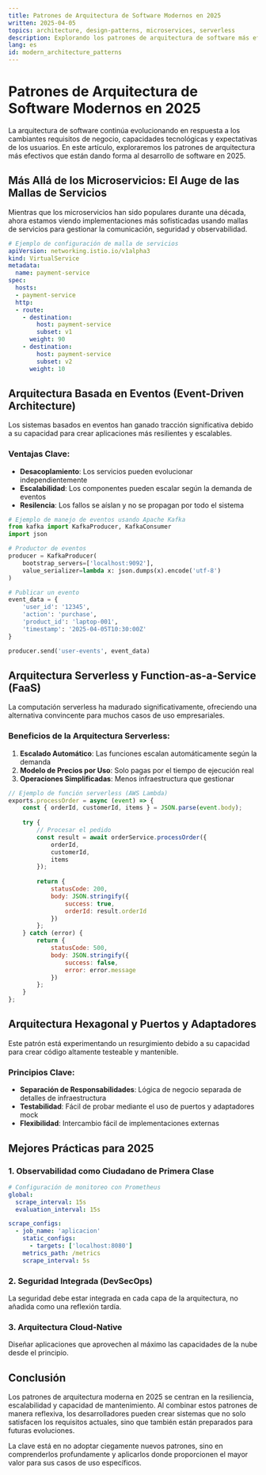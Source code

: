 ```yaml
---
title: Patrones de Arquitectura de Software Modernos en 2025
written: 2025-04-05
topics: architecture, design-patterns, microservices, serverless
description: Explorando los patrones de arquitectura de software más efectivos para aplicaciones modernas
lang: es
id: modern_architecture_patterns
---
```


# Patrones de Arquitectura de Software Modernos en 2025

La arquitectura de software continúa evolucionando en respuesta a los cambiantes requisitos de negocio, capacidades tecnológicas y expectativas de los usuarios. En este artículo, exploraremos los patrones de arquitectura más efectivos que están dando forma al desarrollo de software en 2025.

## Más Allá de los Microservicios: El Auge de las Mallas de Servicios

Mientras que los microservicios han sido populares durante una década, ahora estamos viendo implementaciones más sofisticadas usando mallas de servicios para gestionar la comunicación, seguridad y observabilidad.

```yaml
# Ejemplo de configuración de malla de servicios
apiVersion: networking.istio.io/v1alpha3
kind: VirtualService
metadata:
  name: payment-service
spec:
  hosts:
  - payment-service
  http:
  - route:
    - destination:
        host: payment-service
        subset: v1
      weight: 90
    - destination:
        host: payment-service
        subset: v2
      weight: 10
```

## Arquitectura Basada en Eventos (Event-Driven Architecture)

Los sistemas basados en eventos han ganado tracción significativa debido a su capacidad para crear aplicaciones más resilientes y escalables.

### Ventajas Clave:

- **Desacoplamiento**: Los servicios pueden evolucionar independientemente
- **Escalabilidad**: Los componentes pueden escalar según la demanda de eventos
- **Resilencia**: Los fallos se aíslan y no se propagan por todo el sistema

```python
# Ejemplo de manejo de eventos usando Apache Kafka
from kafka import KafkaProducer, KafkaConsumer
import json

# Productor de eventos
producer = KafkaProducer(
    bootstrap_servers=['localhost:9092'],
    value_serializer=lambda x: json.dumps(x).encode('utf-8')
)

# Publicar un evento
event_data = {
    'user_id': '12345',
    'action': 'purchase',
    'product_id': 'laptop-001',
    'timestamp': '2025-04-05T10:30:00Z'
}

producer.send('user-events', event_data)
```

## Arquitectura Serverless y Function-as-a-Service (FaaS)

La computación serverless ha madurado significativamente, ofreciendo una alternativa convincente para muchos casos de uso empresariales.

### Beneficios de la Arquitectura Serverless:

1. **Escalado Automático**: Las funciones escalan automáticamente según la demanda
2. **Modelo de Precios por Uso**: Solo pagas por el tiempo de ejecución real
3. **Operaciones Simplificadas**: Menos infraestructura que gestionar

```javascript
// Ejemplo de función serverless (AWS Lambda)
exports.processOrder = async (event) => {
    const { orderId, customerId, items } = JSON.parse(event.body);
    
    try {
        // Procesar el pedido
        const result = await orderService.processOrder({
            orderId,
            customerId,
            items
        });
        
        return {
            statusCode: 200,
            body: JSON.stringify({
                success: true,
                orderId: result.orderId
            })
        };
    } catch (error) {
        return {
            statusCode: 500,
            body: JSON.stringify({
                success: false,
                error: error.message
            })
        };
    }
};
```

## Arquitectura Hexagonal y Puertos y Adaptadores

Este patrón está experimentando un resurgimiento debido a su capacidad para crear código altamente testeable y mantenible.

### Principios Clave:

- **Separación de Responsabilidades**: Lógica de negocio separada de detalles de infraestructura
- **Testabilidad**: Fácil de probar mediante el uso de puertos y adaptadores mock
- **Flexibilidad**: Intercambio fácil de implementaciones externas

## Mejores Prácticas para 2025

### 1. Observabilidad como Ciudadano de Primera Clase

```yaml
# Configuración de monitoreo con Prometheus
global:
  scrape_interval: 15s
  evaluation_interval: 15s

scrape_configs:
  - job_name: 'aplicacion'
    static_configs:
      - targets: ['localhost:8080']
    metrics_path: /metrics
    scrape_interval: 5s
```

### 2. Seguridad Integrada (DevSecOps)

La seguridad debe estar integrada en cada capa de la arquitectura, no añadida como una reflexión tardía.

### 3. Arquitectura Cloud-Native

Diseñar aplicaciones que aprovechen al máximo las capacidades de la nube desde el principio.

## Conclusión

Los patrones de arquitectura moderna en 2025 se centran en la resiliencia, escalabilidad y capacidad de mantenimiento. Al combinar estos patrones de manera reflexiva, los desarrolladores pueden crear sistemas que no solo satisfacen los requisitos actuales, sino que también están preparados para futuras evoluciones.

La clave está en no adoptar ciegamente nuevos patrones, sino en comprenderlos profundamente y aplicarlos donde proporcionen el mayor valor para sus casos de uso específicos.
